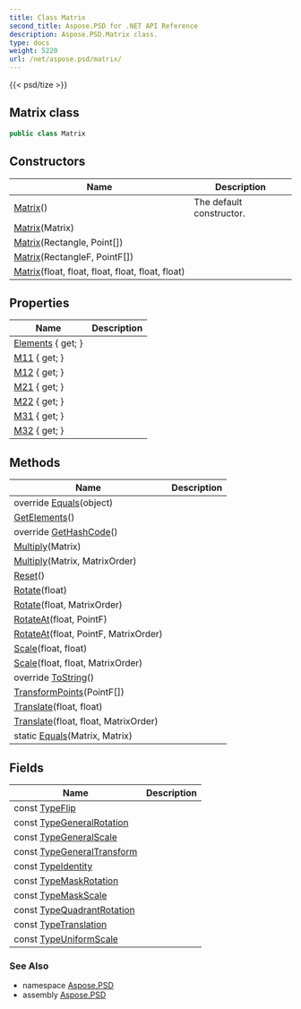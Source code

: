 ```yaml
---
title: Class Matrix
second_title: Aspose.PSD for .NET API Reference
description: Aspose.PSD.Matrix class. 
type: docs
weight: 5220
url: /net/aspose.psd/matrix/
---
```

{{< psd/tize >}}
## Matrix class

```csharp
public class Matrix
```

## Constructors

| Name | Description |
| --- | --- |
| [Matrix](matrix/#constructor)() | The default constructor. |
| [Matrix](matrix/#constructor_1)(Matrix) |  |
| [Matrix](matrix/#constructor_2)(Rectangle, Point[]) |  |
| [Matrix](matrix/#constructor_3)(RectangleF, PointF[]) |  |
| [Matrix](matrix/#constructor_4)(float, float, float, float, float, float) |  |

## Properties

| Name | Description |
| --- | --- |
| [Elements](../../aspose.psd/matrix/elements/) { get; } |  |
| [M11](../../aspose.psd/matrix/m11/) { get; } |  |
| [M12](../../aspose.psd/matrix/m12/) { get; } |  |
| [M21](../../aspose.psd/matrix/m21/) { get; } |  |
| [M22](../../aspose.psd/matrix/m22/) { get; } |  |
| [M31](../../aspose.psd/matrix/m31/) { get; } |  |
| [M32](../../aspose.psd/matrix/m32/) { get; } |  |

## Methods

| Name | Description |
| --- | --- |
| override [Equals](../../aspose.psd/matrix/equals/)(object) |  |
| [GetElements](../../aspose.psd/matrix/getelements/)() |  |
| override [GetHashCode](../../aspose.psd/matrix/gethashcode/)() |  |
| [Multiply](../../aspose.psd/matrix/multiply/#multiply)(Matrix) |  |
| [Multiply](../../aspose.psd/matrix/multiply/#multiply_1)(Matrix, MatrixOrder) |  |
| [Reset](../../aspose.psd/matrix/reset/)() |  |
| [Rotate](../../aspose.psd/matrix/rotate/#rotate)(float) |  |
| [Rotate](../../aspose.psd/matrix/rotate/#rotate_1)(float, MatrixOrder) |  |
| [RotateAt](../../aspose.psd/matrix/rotateat/#rotateat)(float, PointF) |  |
| [RotateAt](../../aspose.psd/matrix/rotateat/#rotateat_1)(float, PointF, MatrixOrder) |  |
| [Scale](../../aspose.psd/matrix/scale/#scale)(float, float) |  |
| [Scale](../../aspose.psd/matrix/scale/#scale_1)(float, float, MatrixOrder) |  |
| override [ToString](../../aspose.psd/matrix/tostring/)() |  |
| [TransformPoints](../../aspose.psd/matrix/transformpoints/)(PointF[]) |  |
| [Translate](../../aspose.psd/matrix/translate/#translate)(float, float) |  |
| [Translate](../../aspose.psd/matrix/translate/#translate_1)(float, float, MatrixOrder) |  |
| static [Equals](../../aspose.psd/matrix/equals/)(Matrix, Matrix) |  |

## Fields

| Name | Description |
| --- | --- |
| const [TypeFlip](../../aspose.psd/matrix/typeflip/) |  |
| const [TypeGeneralRotation](../../aspose.psd/matrix/typegeneralrotation/) |  |
| const [TypeGeneralScale](../../aspose.psd/matrix/typegeneralscale/) |  |
| const [TypeGeneralTransform](../../aspose.psd/matrix/typegeneraltransform/) |  |
| const [TypeIdentity](../../aspose.psd/matrix/typeidentity/) |  |
| const [TypeMaskRotation](../../aspose.psd/matrix/typemaskrotation/) |  |
| const [TypeMaskScale](../../aspose.psd/matrix/typemaskscale/) |  |
| const [TypeQuadrantRotation](../../aspose.psd/matrix/typequadrantrotation/) |  |
| const [TypeTranslation](../../aspose.psd/matrix/typetranslation/) |  |
| const [TypeUniformScale](../../aspose.psd/matrix/typeuniformscale/) |  |

### See Also

* namespace [Aspose.PSD](../../aspose.psd/)
* assembly [Aspose.PSD](../../)


